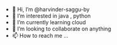 - 👋 Hi, I’m @harvinder-saggu-by
- 👀 I’m interested in java , python 
- 🌱 I’m currently learning cloud 
- 💞️ I’m looking to collaborate on anything
- 📫 How to reach me ...

<!---
harvinder-saggu-by/harvinder-saggu-by is a ✨ special ✨ repository because its `README.md` (this file) appears on your GitHub profile.
You can click the Preview link to take a look at your changes.
--->
